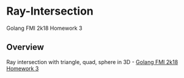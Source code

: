 # Ray-Intersection
Golang FMI 2k18 Homework 3

## Overview

Ray intersection with triangle, quad, sphere in 3D - [Golang FMI 2k18 Homework 3 ](https://fmi.golang.bg/tasks/3) 